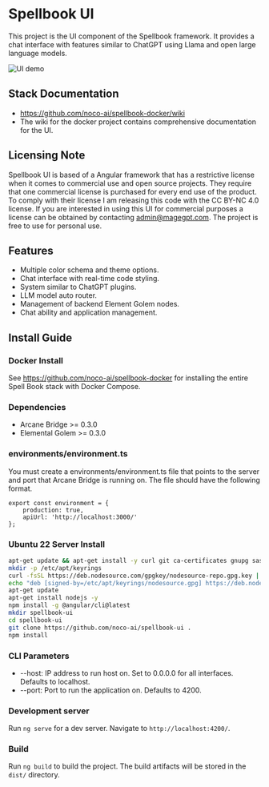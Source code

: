 # Spellbook UI

This project is the UI component of the Spellbook framework. It provides a chat interface with features similar to ChatGPT using Llama and
open large language models.

![UI demo](https://github.com/noco-ai/spellbook-docker/blob/master/ui-demo.gif)

## Stack Documentation

- https://github.com/noco-ai/spellbook-docker/wiki
- The wiki for the docker project contains comprehensive documentation for the UI.

## Licensing Note

Spellbook UI is based of a Angular framework that has a restrictive license when it comes to commercial use and open source projects. They
require that one commercial license is purchased for every end use of the product. To comply with their license I am releasing this code with the CC BY-NC 4.0 license.
If you are interested in using this UI for commercial purposes a license can be obtained by contacting admin@magegpt.com. The project is free to use for personal use.

## Features

- Multiple color schema and theme options.
- Chat interface with real-time code styling.
- System similar to ChatGPT plugins.
- LLM model auto router.
- Management of backend Element Golem nodes.
- Chat ability and application management.

## Install Guide

### Docker Install

See https://github.com/noco-ai/spellbook-docker for installing the entire Spell Book stack with Docker Compose.

### Dependencies

- Arcane Bridge >= 0.3.0
- Elemental Golem >= 0.3.0

### environments/environment.ts

You must create a environments/environment.ts file that points to the server and port that Arcane Bridge is running on. The file should have the following format.

```
export const environment = {
    production: true,
    apiUrl: 'http://localhost:3000/'
};
```

### Ubuntu 22 Server Install

```bash
apt-get update && apt-get install -y curl git ca-certificates gnupg sass
mkdir -p /etc/apt/keyrings
curl -fsSL https://deb.nodesource.com/gpgkey/nodesource-repo.gpg.key | gpg --dearmor -o /etc/apt/keyrings/nodesource.gpg
echo "deb [signed-by=/etc/apt/keyrings/nodesource.gpg] https://deb.nodesource.com/node_18.x nodistro main" | tee /etc/apt/sources.list.d/nodesource.list
apt-get update
apt-get install nodejs -y
npm install -g @angular/cli@latest
mkdir spellbook-ui
cd spellbook-ui
git clone https://github.com/noco-ai/spellbook-ui .
npm install
```

### CLI Parameters

- --host: IP address to run host on. Set to 0.0.0.0 for all interfaces. Defaults to localhost.
- --port: Port to run the application on. Defaults to 4200.

### Development server

Run `ng serve` for a dev server. Navigate to `http://localhost:4200/`.

### Build

Run `ng build` to build the project. The build artifacts will be stored in the `dist/` directory.
